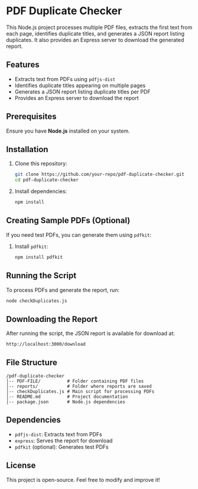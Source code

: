 # PDF Duplicate Checker

This Node.js project processes multiple PDF files, extracts the first text from each page, identifies duplicate titles, and generates a JSON report listing duplicates. It also provides an Express server to download the generated report.

## Features
- Extracts text from PDFs using `pdfjs-dist`
- Identifies duplicate titles appearing on multiple pages
- Generates a JSON report listing duplicate titles per PDF
- Provides an Express server to download the report

## Prerequisites
Ensure you have **Node.js** installed on your system.

## Installation
1. Clone this repository:
   ```sh
   git clone https://github.com/your-repo/pdf-duplicate-checker.git
   cd pdf-duplicate-checker
   ```
2. Install dependencies:
   ```sh
   npm install
   ```

## Creating Sample PDFs (Optional)
If you need test PDFs, you can generate them using `pdfkit`:
1. Install `pdfkit`:
   ```sh
   npm install pdfkit
   ```
## Running the Script
To process PDFs and generate the report, run:
```sh
node checkDuplicates.js
```

## Downloading the Report
After running the script, the JSON report is available for download at:
```
http://localhost:3000/download
```

## File Structure
```
/pdf-duplicate-checker
│-- PDF-FILE/          # Folder containing PDF files
│-- reports/           # Folder where reports are saved
│-- checkDuplicates.js # Main script for processing PDFs
│-- README.md          # Project documentation
│-- package.json       # Node.js dependencies
```

## Dependencies
- `pdfjs-dist`: Extracts text from PDFs
- `express`: Serves the report for download
- `pdfkit` (optional): Generates test PDFs

## License
This project is open-source. Feel free to modify and improve it!


